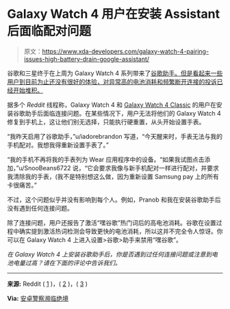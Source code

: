 # Galaxy Watch 4 用户在安装 Assistant 后面临配对问题

> 原文：<https://www.xda-developers.com/galaxy-watch-4-pairing-issues-high-battery-drain-google-assistant/>

谷歌和三星终于在上周为 Galaxy Watch 4 系列带来了[谷歌助手。但是看起来一些用户到目前为止还没有很好的体验，对异常高的电池消耗和频繁断开连接的投诉已经开始堆积。](https://www.xda-developers.com/galaxy-watch-4-google-assistant-support/)

据多个 *Reddit* 线程称，Galaxy Watch 4 和 [Galaxy Watch 4 Classic](https://www.xda-developers.com/samsung-galaxy-watch-4-classic-review/) 的用户在安装谷歌助手后面临连接问题。在某些情况下，用户无法将他们的 Galaxy Watch 4 修复到手机上，这让他们别无选择，只能执行硬重置，从头开始设置手表。

“我昨天启用了谷歌助手，”u/iadorebrandon 写道，“今天醒来时，手表无法与我的手机配对。我想我得重新设置手表了。”

“我的手机不再将我的手表列为 Wear 应用程序中的设备。“如果我试图点击添加，”u/SnooBeans6722 说，“它会要求我像与新手机配对一样进行配对，并要求我清除我的手表，(我不是特别想这么做，因为重新设置 Samsung pay 上的所有卡很痛苦。”

不过，这个问题似乎并没有影响到每个人。例如，Pranob 和我在安装谷歌助手后没有遇到任何连接问题。

除了连接问题，用户还报告了激活“嘿谷歌”热门词后的高电池消耗。谷歌在设置过程中确实提到激活热词检测会导致更快的电池消耗，所以这并不完全令人惊讶。你可以在 Galaxy Watch 4 上进入设置>谷歌>助手来禁用“嘿谷歌”。

*在 Galaxy Watch 4 上安装谷歌助手后，你是否遇到过任何连接问题或注意到电池电量过高？请在下面的评论中告诉我们。*

* * *

**来源:** Reddit ( [1](https://www.reddit.com/r/galaxywatch4/comments/uxnt6e/halp_cant_get_my_watch_to_connect_any_more_info/) )，( [2](https://www.reddit.com/r/galaxywatch4/comments/uzaat5/watch_reset/) )，( [3](https://www.reddit.com/r/galaxywatch4/comments/uy8kof/help/) )

**Via:** [安卓警察](https://www.androidpolice.com/galaxy-watch4-unpair-google-assistant-bug/)[濒临绝境](https://www.theverge.com/23139420/google-assistant-samsung-galaxy-watch-4-wear-os-3-hands-on-demo)